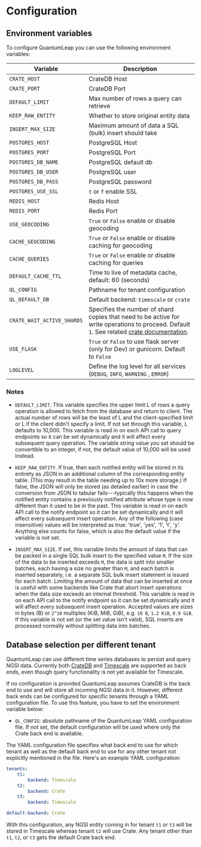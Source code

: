 # Configuration

## Environment variables

To configure QuantumLeap you can use the following environment variables:

| Variable           | Description             |
| -------------------|-------------------------|
| `CRATE_HOST`       | CrateDB Host            |
| `CRATE_PORT`       | CrateDB Port            |
| `DEFAULT_LIMIT`    | Max number of rows a query can retrieve |
| `KEEP_RAW_ENTITY`  | Whether to store original entity data |
| `INSERT_MAX_SIZE`  | Maximum amount of data a SQL (bulk) insert should take |
| `POSTGRES_HOST`    | PostgreSQL Host         |
| `POSTGRES_PORT`    | PostgreSQL Port         |
| `POSTGRES_DB_NAME` | PostgreSQL default db   |
| `POSTGRES_DB_USER` | PostgreSQL user         |
| `POSTGRES_DB_PASS` | PostgreSQL password     |
| `POSTGRES_USE_SSL` | `t` or `f` enable SSL   |
| `REDIS_HOST`       | Redis Host              |
| `REDIS_PORT`       | Redis Port              |
| `USE_GEOCODING`    | `True` or `False` enable or disable geocoding |
| `CACHE_GEOCODING`  | `True` or `False` enable or disable caching for geocoding |
| `CACHE_QUERIES`    | `True` or `False` enable or disable caching for queries |
| `DEFAULT_CACHE_TTL`| Time to live of metadata cache, default: 60 (seconds) |                              |
| `QL_CONFIG`        | Pathname for tenant  configuration  |
| `QL_DEFAULT_DB`    | Default backend: `timescale` or `crate`  |
| `CRATE_WAIT_ACTIVE_SHARDS` | Specifies the number of shard copies that need to be active for write operations to proceed. Default `1`. See related [crate documentation](https://crate.io/docs/crate/reference/en/4.3/sql/statements/create-table.html#write-wait-for-active-shards). |
| `USE_FLASK`        | `True` or `False` to use flask server (only for Dev) or gunicorn. Default to `False`  |
| `LOGLEVEL`         | Define the log level for all services (`DEBUG`, `INFO`, `WARNING` , `ERROR`)      |

### Notes

- `DEFAULT_LIMIT`. This variable specifies the upper limit L of rows a query
  operation is allowed to fetch from the database and return to client. The
  actual number of rows will be the least of L and the client-specified limit
  or L if the client didn't specify a limit. If not set through this variable,
  L defaults to 10,000. This variable is read in on each API call to query
  endpoints so it can be set dynamically and it will affect every subsequent
  query operation. The variable string value you set should be convertible to
  an integer, if not, the default value of 10,000 will be used instead.

- `KEEP_RAW_ENTITY`. If true, then each notified entity will be stored in its
  entirety as JSON in an additional column of the corresponding entity table.
  (This may result in the table needing up to 10x more storage.) If false, the
  JSON will only be stored (as detailed earlier) in case the conversion from
  JSON to tabular fails---typically this happens when the notified entity
  contains a previously notified attribute whose type is now different than
  it used to be in the past. This variable is read in on each API call to the
  notify endpoint so it can be set dynamically and it will affect every
  subsequent insert operation. Any of the following (case insensitive) values
  will be interpreted as true: 'true', 'yes', '1', 't', 'y'. Anything else
  counts for false, which is also the default value if the variable is not set.

- `INSERT_MAX_SIZE`. If set, this variable limits the amount of data that
  can be packed in a single SQL bulk insert to the specified value `M`. If
  the size of the data to be inserted exceeds `M`, the data is split into
  smaller batches, each having a size no greater than `M`, and each batch
  is inserted separately, i.e. a separate SQL bulk insert statement is issued
  for each batch. Limiting the amount of data that can be inserted at once
  is useful with some backends like Crate that abort insert operations when
  the data size exceeds an internal threshold. This variable is read in on
  each API call to the notify endpoint so it can be set dynamically and it
  will affect every subsequent insert operation. Accepted values are sizes
  in bytes (B) or `2^10` multiples (KiB, MiB, GiB), e.g. `10 B`, `1.2 KiB`,
  `0.9 GiB`. If this variable is not set (or the set value isn't valid),
  SQL inserts are processed normally without splitting data into batches.


## Database selection per different tenant

QuantumLeap can use different time series databases to persist and
query NGSI data. Currently both [CrateDB][crate] and [Timescale][timescale]
are supported as back ends, even though query functionality is
not yet available for Timescale.

If no configuration is provided QuantumLeap assumes CrateDB is
the back end to use and will store all incoming NGSI data in it.
However, different back ends can be configured for specific tenants
through a YAML configuration file. To use this feature, you have
to set the environment variable below:

- `QL_CONFIG`: absolute pathname of the QuantumLeap YAML configuration
  file. If not set, the default configuration will be used where only
  the Crate back end is available.

The YAML configuration file specifies what back end to use for which
tenant as well as the default back end to use for any other tenant
not explicitly mentioned in the file. Here's an example YAML
configuration:

```yaml
tenants:
    t1:
        backend: Timescale
    t2:
        backend: Crate
    t3:
        backend: Timescale

default-backend: Crate
```

With this configuration, any NGSI entity coming in for tenant `t1`
or `t3` will be stored in Timescale whereas tenant `t2` will use
Crate. Any tenant other than `t1`, `t2`, or `t3` gets the default
Crate back end.

[crate]: ./crate.md
    "QuantumLeap Crate"
[timescale]: ./timescale.md
    "QuantumLeap Timescale"

